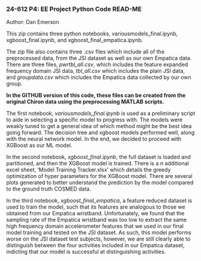 ### 24-612 P4: EE Project Python Code READ-ME
Author: Dan Emerson

This zip contains three python notebooks, variousmodels_final.ipynb, xgboost_final.ipynb, and xgboost_final_empatica.ipynb.

The zip file also contains three .csv files which include all of the preprocessed data, from the JSI dataset as well as our own Empatica data. There are three files, *pwrtbl_all.csv*, which includes the feature expanded frequency domain JSI data, *tbl_all.csv* which includes the plain JSI data, and *groupdata.csv* which includes the Empatica data collected by our own group.

**In the GITHUB version of this code, these files can be created from the original Chiron data using the preprocessing MATLAB scripts.**

The first notebook, *variousmodels_final.ipynb* is used as a preliminary script to aide in selecting a specific model to progress with. The models were weakly tuned to get a general idea of which method might be the best idea going forward. The decision tree and xgboost models performed well, along with the neural network model. In the end, we decided to proceed with XGBoost as our ML model.

In the second notebook, *xgboost_final.ipynb*, the full dataset is loaded and partitioned, and then the XGBoost model is trained. There is a n additional excel sheet, ‘Model Training Tracker.xlsx’ which details the greedy optimization of hyper parameters for the XGBoost model. There are several plots generated to better understand the prediction by the model compared to the ground truth COSMED data.

In the third notebook, *xgboost_final_empatica*, a feature reduced dataset is used to train the model, such that its features are analogous to those we obtained from our Empatica wristband. Unfortunately, we found that the sampling rate of the Empatica wristband was too low to extract the same high frequency domain accelerometer features that we used in our final model training and tested on the JSI dataset. As such, this model performs worse on the JSI dataset test subjects, however, we are still clearly able to distinguish between the four activities included in our Empatica dataset, indicting that our model is successful at distinguishing activities.
